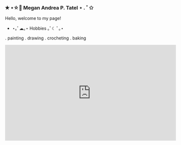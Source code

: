 ### ✭ ⋆☆ﾟ Megan Andrea P. Tatel  ⋆ . ˚ ✩

Hello, welcome to my page! 

- ⋆｡ﾟ☁︎｡⋆ Hobbies ｡ﾟ☾ ﾟ｡⋆

. painting
. drawing
. crocheting
. baking










<iframe width="560" height="315" src="https://www.youtube.com/embed/sN7HR_7c8Sk" title="YouTube video player" frameborder="0" allow="accelerometer; autoplay; clipboard-write; encrypted-media; gyroscope; picture-in-picture; web-share" allowfullscreen></iframe>
